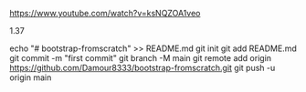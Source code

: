 https://www.youtube.com/watch?v=ksNQZOA1veo

1.37

echo "# bootstrap-fromscratch" >> README.md
git init
git add README.md
git commit -m "first commit"
git branch -M main
git remote add origin https://github.com/Damour8333/bootstrap-fromscratch.git
git push -u origin main